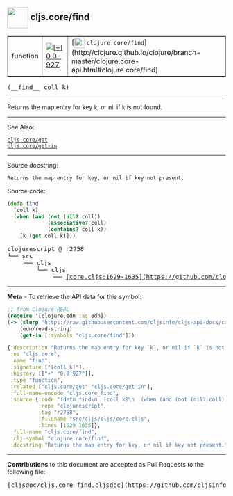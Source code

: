 ## <img width="48px" valign="middle" src="http://i.imgur.com/Hi20huC.png"> cljs.core/find

 <table border="1">
<tr>

<td>function</td>
<td><a href="https://github.com/cljsinfo/cljs-api-docs/tree/0.0-927"><img valign="middle" alt="[+] 0.0-927" src="https://img.shields.io/badge/+-0.0--927-lightgrey.svg"></a> </td>
<td>
[<img height="24px" valign="middle" src="http://i.imgur.com/1GjPKvB.png"> <samp>clojure.core/find</samp>](http://clojure.github.io/clojure/branch-master/clojure.core-api.html#clojure.core/find)
</td>
</tr>
</table>

 <samp>
(__find__ coll k)<br>
</samp>

---

Returns the map entry for key `k`, or nil if `k` is not found.

---


See Also:

[`cljs.core/get`](cljs.core_get.md)<br>
[`cljs.core/get-in`](cljs.core_get-in.md)<br>

---

Source docstring:

```
Returns the map entry for key, or nil if key not present.
```

Source code:

```clj
(defn find
  [coll k]
  (when (and (not (nil? coll))
             (associative? coll)
             (contains? coll k))
    [k (get coll k)]))
```

 <pre>
clojurescript @ r2758
└── src
    └── cljs
        └── cljs
            └── <ins>[core.cljs:1629-1635](https://github.com/clojure/clojurescript/blob/r2758/src/cljs/cljs/core.cljs#L1629-L1635)</ins>
</pre>


---

__Meta__ - To retrieve the API data for this symbol:

```clj
;; from Clojure REPL
(require '[clojure.edn :as edn])
(-> (slurp "https://raw.githubusercontent.com/cljsinfo/cljs-api-docs/catalog/cljs-api.edn")
    (edn/read-string)
    (get-in [:symbols "cljs.core/find"]))
```

```clj
{:description "Returns the map entry for key `k`, or nil if `k` is not found.",
 :ns "cljs.core",
 :name "find",
 :signature ["[coll k]"],
 :history [["+" "0.0-927"]],
 :type "function",
 :related ["cljs.core/get" "cljs.core/get-in"],
 :full-name-encode "cljs.core_find",
 :source {:code "(defn find\n  [coll k]\n  (when (and (not (nil? coll))\n             (associative? coll)\n             (contains? coll k))\n    [k (get coll k)]))",
          :repo "clojurescript",
          :tag "r2758",
          :filename "src/cljs/cljs/core.cljs",
          :lines [1629 1635]},
 :full-name "cljs.core/find",
 :clj-symbol "clojure.core/find",
 :docstring "Returns the map entry for key, or nil if key not present."}

```

---

__Contributions__ to this document are accepted as Pull Requests to the following file:

 <pre>
[cljsdoc/cljs.core_find.cljsdoc](https://github.com/cljsinfo/cljs-api-docs/blob/master/cljsdoc/cljs.core_find.cljsdoc)
</pre>

